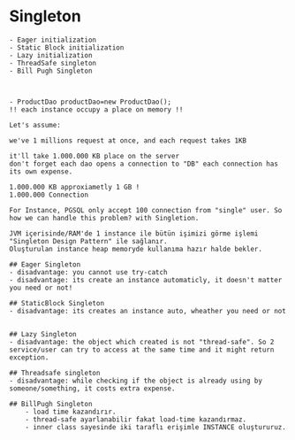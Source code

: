 # Singleton

    - Eager initialization
    - Static Block initialization
    - Lazy initialization
    - ThreadSafe singleton
    - Bill Pugh Singleton



    - ProductDao productDao=new ProductDao(); 
    !! each instance occupy a place on memory !!

    Let's assume:

    we've 1 millions request at once, and each request takes 1KB

    it'll take 1.000.000 KB place on the server
    don't forget each dao opens a connection to "DB" each connection has its own expense.

    1.000.000 KB approxiametly 1 GB !
    1.000.000 Connection

    For Instance, PGSQL only accept 100 connection from "single" user. So
    how we can handle this problem? with Singletion.

    JVM içerisinde/RAM'de 1 instance ile bütün işimizi görme işlemi "Singleton Design Pattern" ile sağlanır.
    Oluşturulan instance heap memoryde kullanıma hazır halde bekler.

    ## Eager Singleton
    - disadvantage: you cannot use try-catch 
    - disadvantage: its create an instance automaticly, it doesn't matter you need or not!

    ## StaticBlock Singleton
    - disadvantage: its creates an instance auto, wheather you need or not 


    ## Lazy Singleton
    - disadvantage: the object which created is not "thread-safe". So 2 service/user can try to access at the same time and it might return exception.

    ## Threadsafe singleton
    - disadvantage: while checking if the object is already using by someone/something, it costs extra expense.

    ## BillPugh Singleton
        - load time kazandırır.
        - thread-safe ayarlanabilir fakat load-time kazandırmaz.
        - inner class sayesinde iki taraflı erişimle INSTANCE oluştururuz.


# 